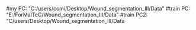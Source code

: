 #my PC: "C:/users/comi/Desktop/Wound_segmentation_III/Data"
#train PC: "E:/ForMalTeC/Wound_segmentation_III/Data"
#train PC2: "C/users/Desktop/Wound_segmentation_III/Data